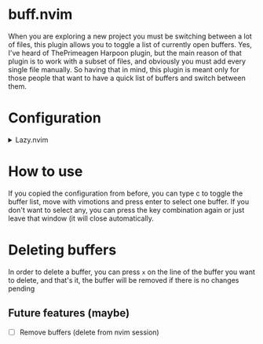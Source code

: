 # buff.nvim

When you are exploring a new project you must be switching between a lot of files, this plugin allows you to toggle a list of currently open buffers.
Yes, I've heard of ThePrimeagen Harpoon plugin, but the main reason of that plugin is to work with a subset of files, and obviously you must add every single file manually. So having that in mind, this plugin is meant only for those people that want to have a quick list of buffers and switch between them.

# Configuration

<details>
<summary>Lazy.nvim</summary>

```lua
return {
    'kutiny/buff.nvim',
    lazy = true,
    cmd = { 'BuffListToggle' },
    opts = {
        ignore_patterns = {
            "oil:.*", -- useful if you want to hide custom buffers like oil.nvim
        }
    },
    keys = {
        { '<leader>c', function() require('buff').show_buffer_list() end }
    },
}
```
</details>

# How to use

If you copied the configuration from before, you can type <leader>c to toggle the buffer list, move with vimotions and press enter to select one buffer.
If you don't want to select any, you can press the key combination again or just leave that window (it will close automatically.

# Deleting buffers

In order to delete a buffer, you can press `x` on the line of the buffer you want to delete, and that's it, the buffer will be removed if there is no changes pending

## Future features (maybe)

- [ ] Remove buffers (delete from nvim session)

